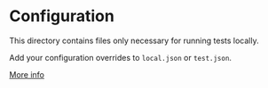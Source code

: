 # Configuration
This directory contains files only necessary for running tests locally.

Add your configuration overrides to `local.json` or `test.json`.

[More info](https://github.com/lorenwest/node-config)